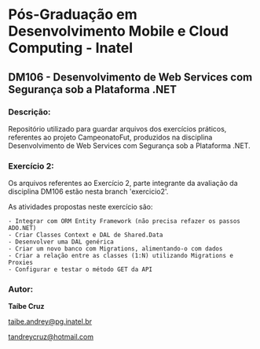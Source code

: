 # Pós-Graduação em Desenvolvimento Mobile e Cloud Computing - Inatel
## DM106 - Desenvolvimento de Web Services com Segurança sob a Plataforma .NET
### Descrição:
Repositório utilizado para guardar arquivos dos exercícios práticos, referentes ao projeto CampeonatoFut, produzidos na disciplina Desenvolvimento de Web Services com Segurança sob a Plataforma .NET.
### Exercício 2:

  Os arquivos referentes ao Exercício 2, parte integrante da avaliação da disciplina DM106 estão nesta branch 'exercicio2'.

  As atividades propostas neste exercício são:
  
    - Integrar com ORM Entity Framework (não precisa refazer os passos ADO.NET)
    - Criar Classes Context e DAL de Shared.Data
    - Desenvolver uma DAL genérica
    - Criar um novo banco com Migrations, alimentando-o com dados
    - Criar a relação entre as classes (1:N) utilizando Migrations e Proxies
    - Configurar e testar o método GET da API


### Autor:
**Taíbe Cruz**

taibe.andrey@pg.inatel.br

tandreycruz@hotmail.com
